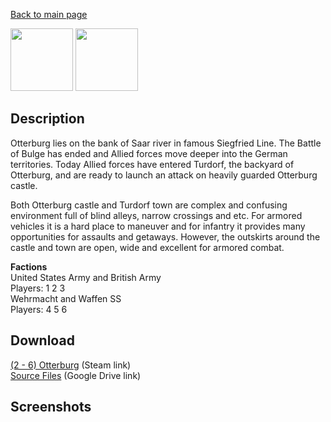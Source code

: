 [Back to main page](https://taddan.github.io/library/)<br/>

<img src="https://steamuserimages-a.akamaihd.net/ugc/843712145333200412/BC8EA0A3C56578C88C3C19F23A02E9FA19A40A69/" width="100" height="100" /> <img src="https://steamuserimages-a.akamaihd.net/ugc/254840103029143667/A4E045E2ACC67ABFD44CBF529E017EFF0420788F/" width="100" height="100" />

## Description
Otterburg lies on the bank of Saar river in famous Siegfried Line. The Battle of Bulge has ended and Allied forces move deeper into the German territories. Today Allied forces have entered Turdorf, the backyard of Otterburg, and are ready to launch an attack on heavily guarded Otterburg castle.

Both Otterburg castle and Turdorf town are complex and confusing environment full of blind alleys, narrow crossings and etc. For armored vehicles it is a hard place to maneuver and for infantry it provides many opportunities for assaults and getaways. However, the outskirts around the castle and town are open, wide and excellent for armored combat.

<b>Factions</b><br/>
United States Army and British Army<br/>
Players: 1 2 3<br/>
Wehrmacht and Waffen SS<br/>
Players: 4 5 6<br/>
## Download
[(2 - 6) Otterburg](https://steamcommunity.com/sharedfiles/filedetails/?id=760521635) (Steam link)<br/>
[Source Files](https://drive.google.com/file/d/18i4oC6lIT4Ig-LbPC0MQA14tSa9fbZ_N/view?usp=share_link) (Google Drive link)<br/>

## Screenshots
